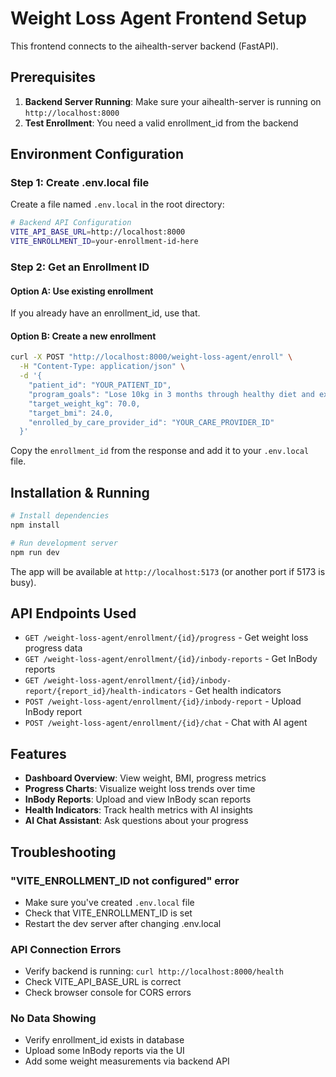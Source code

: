 # Weight Loss Agent Frontend Setup

This frontend connects to the aihealth-server backend (FastAPI).

## Prerequisites

1. **Backend Server Running**: Make sure your aihealth-server is running on `http://localhost:8000`
2. **Test Enrollment**: You need a valid enrollment_id from the backend

## Environment Configuration

### Step 1: Create .env.local file

Create a file named `.env.local` in the root directory:

```bash
# Backend API Configuration
VITE_API_BASE_URL=http://localhost:8000
VITE_ENROLLMENT_ID=your-enrollment-id-here
```

### Step 2: Get an Enrollment ID

#### Option A: Use existing enrollment
If you already have an enrollment_id, use that.

#### Option B: Create a new enrollment

```bash
curl -X POST "http://localhost:8000/weight-loss-agent/enroll" \
  -H "Content-Type: application/json" \
  -d '{
    "patient_id": "YOUR_PATIENT_ID",
    "program_goals": "Lose 10kg in 3 months through healthy diet and exercise",
    "target_weight_kg": 70.0,
    "target_bmi": 24.0,
    "enrolled_by_care_provider_id": "YOUR_CARE_PROVIDER_ID"
  }'
```

Copy the `enrollment_id` from the response and add it to your `.env.local` file.

## Installation & Running

```bash
# Install dependencies
npm install

# Run development server
npm run dev
```

The app will be available at `http://localhost:5173` (or another port if 5173 is busy).

## API Endpoints Used

- `GET /weight-loss-agent/enrollment/{id}/progress` - Get weight loss progress data
- `GET /weight-loss-agent/enrollment/{id}/inbody-reports` - Get InBody reports
- `GET /weight-loss-agent/enrollment/{id}/inbody-report/{report_id}/health-indicators` - Get health indicators
- `POST /weight-loss-agent/enrollment/{id}/inbody-report` - Upload InBody report
- `POST /weight-loss-agent/enrollment/{id}/chat` - Chat with AI agent

## Features

- **Dashboard Overview**: View weight, BMI, progress metrics
- **Progress Charts**: Visualize weight loss trends over time
- **InBody Reports**: Upload and view InBody scan reports
- **Health Indicators**: Track health metrics with AI insights
- **AI Chat Assistant**: Ask questions about your progress

## Troubleshooting

### "VITE_ENROLLMENT_ID not configured" error
- Make sure you've created `.env.local` file
- Check that VITE_ENROLLMENT_ID is set
- Restart the dev server after changing .env.local

### API Connection Errors
- Verify backend is running: `curl http://localhost:8000/health`
- Check VITE_API_BASE_URL is correct
- Check browser console for CORS errors

### No Data Showing
- Verify enrollment_id exists in database
- Upload some InBody reports via the UI
- Add some weight measurements via backend API

